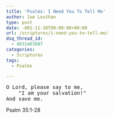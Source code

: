 ```yaml
---
title: 'Psalms: I Need You To Tell Me'
author: Joe Louthan
type: post
date: -001-11-30T00:00:00+00:00
url: /scriptures/i-need-you-to-tell-me/
dsq_thread_id:
  - 4631463087
categories:
  - Scriptures
tags:
  - Psalms

---
```

<pre>O Lord, please say to me,
	"I am your salvation!"
And save me.</pre>

Psalm 35:1-28